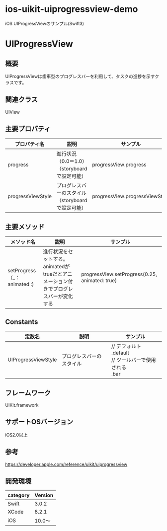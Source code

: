 # ios-uikit-uiprogressview-demo
iOS UIProgressViewのサンプル(Swift3)

# UIProgressView

## 概要
UIProgressViewは歯車型のプログレスバーを利用して、タスクの進捗を示すクラスです。

## 関連クラス
UIView

## 主要プロパティ

|プロパティ名|説明|サンプル|
|---|---|---|
|progress | 進行状況（0.0＝1.0）（storyboardで設定可能） | progressView.progress |
|progressViewStyle | プログレスバーのスタイル（storyboardで設定可能）| progressView.progressViewStyle |

## 主要メソッド

|メソッド名|説明|サンプル|
|---|---|---|
|setProgress（_：animated :) | 進行状況をセットする。animatedがtrueだとアニメーション付きでプログレスバーが変化する| progressView.setProgress(0.25, animated: true) |

## Constants

|定数名|説明|サンプル|
|---|---|---|
|UIProgressViewStyle |プログレスバーのスタイル |// デフォルト <br> .default <br> // ツールバーで使用される <br> .bar| 

## フレームワーク
UIKit.framework

## サポートOSバージョン
iOS2.0以上

## 参考
https://developer.apple.com/reference/uikit/uiprogressview

## 開発環境
|category | Version|
|---|---|
| Swift | 3.0.2 |
| XCode | 8.2.1 |
| iOS | 10.0〜 |
